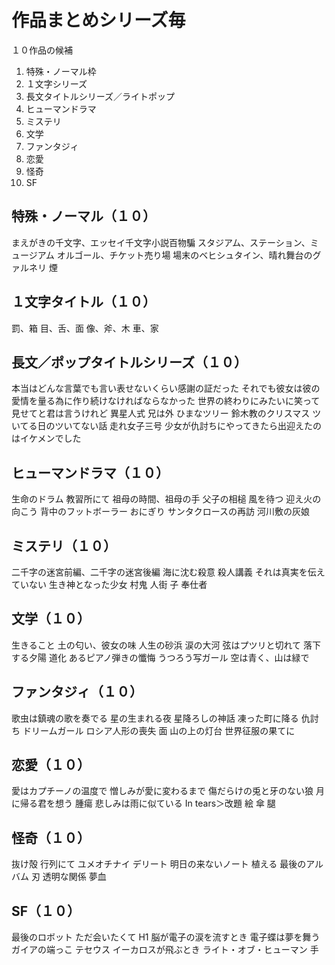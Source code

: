 作品まとめシリーズ毎
===

１０作品の候補

1. 特殊・ノーマル枠
2. １文字シリーズ
3. 長文タイトルシリーズ／ライトポップ
4. ヒューマンドラマ
5. ミステリ
6. 文学
7. ファンタジィ
8. 恋愛
9. 怪奇
10. SF

## 特殊・ノーマル（１０）

まえがきの千文字、エッセイ千文字小説百物騙
スタジアム、ステーション、ミュージアム
オルゴール、チケット売り場
場末のベヒシュタイン、晴れ舞台のグァルネリ
煙

## １文字タイトル（１０）

罰、箱
目、舌、面
像、斧、木
車、家

## 長文／ポップタイトルシリーズ（１０）

本当はどんな言葉でも言い表せないくらい感謝の証だった
それでも彼女は彼の愛情を量る為に作り続けなければならなかった
世界の終わりにみたいに笑って見せてと君は言うけれど
異星人式
兄は外
ひまなツリー
鈴木教のクリスマス
ツいてる日のツいてない話
走れ女子三号
少女が仇討ちにやってきたら出迎えたのはイケメンでした

## ヒューマンドラマ（１０）

生命のドラム
教習所にて
祖母の時間、祖母の手
父子の相槌
風を待つ
迎え火の向こう
背中のフットボーラー
おにぎり
サンタクロースの再訪
河川敷の灰娘

## ミステリ（１０）

二千字の迷宮前編、二千字の迷宮後編
海に沈む殺意
殺人講義
それは真実を伝えていない
生き神となった少女
村鬼
人街
子
奉仕者

## 文学（１０）

生きること
土の匂い、彼女の味
人生の砂浜
涙の大河
弦はプツリと切れて
落下する夕陽
道化
あるピアノ弾きの懺悔
うつろう写ガール
空は青く、山は緑で

## ファンタジィ（１０）

歌虫は鎮魂の歌を奏でる
星の生まれる夜
星降ろしの神話
凍った町に降る
仇討ち
ドリームガール
ロシア人形の喪失
面
山の上の灯台
世界征服の果てに

## 恋愛（１０）

愛はカプチーノの温度で
憎しみが愛に変わるまで
傷だらけの兎と牙のない狼
月に帰る君を想う
腫瘍
悲しみは雨に似ている
In tears＞改題
絵
傘
腿

## 怪奇（１０）

抜け殻
行列にて
ユメオチナイ
デリート
明日の来ないノート
植える
最後のアルバム
刃
透明な関係
夢血

## SF（１０）

最後のロボット
ただ会いたくて
H1
脳が電子の涙を流すとき
電子蝶は夢を舞う
ガイアの端っこ
テセウス
イーカロスが飛ぶとき
ライト・オブ・ヒューマン
手
